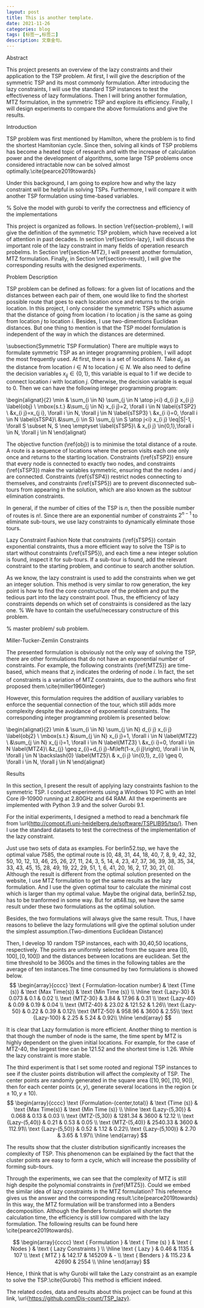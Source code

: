 ```yaml
---
layout: post
title: This is another template.
date: 2021-11-26
categories: blog
tags: [标签一,标签二]
description: 文章金句。
---
```


Abstract

This project presents an overview of the lazy constraints and their application to the TSP problem. At first, I will give the description of the symmetric TSP and its most commonly formulation. After introducing the lazy constraints, I will use the standard TSP instances to test the effectiveness of lazy formulations.
Then I will bring another formulation, MTZ formulation, in the symmetric TSP and explore its efficiency.
Finally, I will design experiments to compare the above formulations and give the results.


Introduction

TSP problem was first mentioned by Hamilton, where the problem is to find the shortest Hamitonian cycle. Since then, solving all kinds of TSP problems has become a heated topic of research and with the increase of calculation power and the development of algorithms, some large TSP problems once considered intractable now can be solved almost optimally.\cite{pearce2019towards}

Under this background, I am going to explore how and why the lazy constraint will be helpful in solving TSPs. Furthermore, I will compare it with another TSP formulation using time-based variables.

% Solve the model with gurobi to verify the correctness and efficiency of the implementations

This project is organized as follows. In section \ref{section-problem}, I will give the definition of the symmetric TSP problem, which have received a lot of attention in past decades. In section \ref{section-lazy}, I will discuss the important role of the lazy constraint in many fields of operation research probelms. In Section \ref{section-MTZ}, I will present another formulation, MTZ formulation. Finally, in Section \ref{section-result}, I will give the corresponding results with the designed experiments.

Problem Description

TSP problem can be defined as follows: for a given list of locations and the distances between each pair of them, one would like to find the shortest possible route that goes to each location once and returns to the origin location. In this project, I only consider the symmetric TSPs which assume that the distance of going from location $i$ to location $j$ is the same as going from location $j$ to location $i$. Besides, I use two-dimentions Euclidean distances. But one thing to mention is that the TSP model formulation is independent of the way in which the distances are determined.

\subsection{Symmetric TSP Formulation}
There are multiple ways to formulate symmetric TSP as an integer programming problem, I will adopt the most frequently used.
At first, there is a set of locations $N$. Take $d_{ij}$ as the distance from location $i\in N$ to location $j \in N$. We also need to define the decision variables $x_{ij} \in \{0,1\}$, this variable is equal to 1 if we decide to connect location $i$ with location $j$. Otherwise, the decision variable is equal to 0. Then we can have the following integer programming program:

\begin{alignat}{2}
\min & \sum_{i \in N} \sum_{j \in N \atop j<i} d_{i j} x_{i j} \label{obj} \\
\mbox{s.t.}
&\sum_{j \in N} x_{i j}=2, \forall i \in N \label{sTSP2} \\
&x_{i j}=x_{j i}, \forall i \in N, \forall j \in N \label{sTSP3} \\
&x_{i i}=0, \forall i \in N \label{sTSP4}\\
&\sum_{i \in S} \sum_{j \in S \atop j<i} x_{i j} \leq|S|-1, \forall S \subset N, S \neq \emptyset \label{sTSP5}\\
& x_{i j} \in\{0,1\},\forall i \in N, \forall j \in N
\end{alignat}

The objective function (\ref{obj}) is to minimise the total distance of a route. A route is a sequence of locations where the person visits each one only once and returns to the starting location.
Constraints (\ref{sTSP2}) ensure that every node is
connected to exactly two nodes, and constraints (\ref{sTSP3}) make the variables symmetric, ensuring that the nodes $i$ and $j$ are connected. Constraints (\ref{sTSP4}) restrict nodes connecting to themselves, and
constraints (\ref{sTSP5}) are to prevent disconnected sub-tours from appearing in the solution, which are also known as the subtour elimination constraints.

In general, if the number of cities of the TSP is $n$, then the possible number of routes is $n!$. Since there are an exponential number of constraints $2^{n-1}$ to eliminate sub-tours, we use lazy constraints to dynamically eliminate those tours.

Lazy Constraint Fashion
Note that constraints (\ref{sTSP5}) contain exponential constraints, thus a more efficient way to solve the TSP is to start without constraints (\ref{sTSP5}), and each time a new integer solution is found, inspect it for sub-tours. If a sub-tour is found, add the relevant constraint to the starting problem, and continue to search another solution.

As we know, the lazy constraint is used to add the constraints when we get an integer solution.
This method is very similar to row generation, the key point is how to find the core constructure of the problem and put the tedious part into the lazy constraint pool. Thus, the efficiency of lazy constraints depends on which set of constraints is considered as the lazy one.
% We have to contain the useful/necessary constructure of this problem.

% master problem/ sub problem.

Miller-Tucker-Zemlin Constraints

The presented formulation is obviously not the only way of solving the TSP, there are other formulations that do not have an exponential number of constraints. For example, the following constraints (\ref{MTZ5}) are time-based, which means that $z_i$ indicates the ordering of node $i$. In fact, the set of constraints is a variation of MTZ constraints, due to the authors who first proposed them.\cite{miller1960integer}

However, this formulation requires the addition of auxiliary variables to enforce the sequential connection of the tour, which still adds more complexity despite the avoidance of exponential constraints. The corresponding integer programming problem is presented below:

\begin{alignat}{2}
\min & \sum_{i \in N} \sum_{j \in N} d_{i j} x_{i j} \label{obj2} \\
\mbox{s.t.}
&\sum_{j \in N} x_{i j}=1, \forall i \in N \label{MTZ2} \\
&\sum_{j \in N} x_{j i}=1, \forall i \in N \label{MTZ3} \\
&x_{i i}=0, \forall i \in N \label{MTZ4}\\
&z_{j} \geq z_{i}+d_{i j}-M\left(1-x_{i j}\right), \forall i \in N, \forall j \in N \backslash\{0\} \label{MTZ5}\\
& x_{i j} \in\{0,1\}, z_{i} \geq 0, \forall i \in N, \forall j \in N
\end{alignat}


Results

In this section, I present the result of applying lazy constraints fashion to the symmetric TSP. I conduct experiments using a Windows 10 PC with an Intel Core i9-10900 running at 2.80GHz and 64 RAM. All the experiments are implemented with Python 3.9 and the solver Gurobi 9.1.

For the initial experiments, I designed a method to read a benchmark file from \url{http://comopt.ifi.uni-heidelberg.de/software/TSPLIB95/tsp/}.
Then I use the standard datasets to test the correctness of the implementation of the lazy constraint.

Just use two sets of data as examples.
For berlin52.tsp, we have the optimal value 7585,
the optimal route is [0, 48, 31, 44, 18, 40, 7, 8, 9, 42, 32, 50, 10, 12, 13, 46, 25, 26, 27, 11, 24, 3, 5, 14, 4, 23, 47, 37, 36, 39, 38, 35, 34, 33, 43, 45, 15, 28, 49, 19, 22, 29, 51, 1, 6, 41, 20, 16, 2, 17, 30, 21, 0].
Although the result is different from the optimal solution presented on the website, I use MTZ formulation to get the same results as the lazy formulation.
And I use the given optimal tour to calculate the minimal cost which is larger than my optimal value.
Maybe the original data, berlin52.tsp, has to be tranformed in some way.
But for att48.tsp, we have the same result under these two formulations as the optimal solution.

Besides, the two formulations will always give the same result. Thus, I have reasons to believe the lazy formulations will give the optimal solution under the simplest assumption.(Two-dimentions Euclidean Distance)

Then, I develop 10 random TSP instances, each with 30,40,50 locations, respectively. The points are uniformly selected from the square area $([0,100], [0,100])$ and the distances between locations are euclidean. Set the time threshold to be 3600s and the times in the following tables are the average of ten instances.The time consumed by two formulations is showed below.
$$
\begin{array}{cccc}
\text { Formulation-location number} & \text {Time (s)} & \text {Max Time(s)} & \text {Min Time (s)} \\
\hline \text {Lazy-30} & 0.073 & 0.1 & 0.02 \\
\text {MTZ-30} & 3.84 & 17.96 & 0.31 \\
\text {Lazy-40} & 0.09 & 0.19 & 0.04 \\
\text {MTZ-40} & 23.02 & 121.52 & 1.26\\
\text {Lazy-50} & 0.22 & 0.39  &  0.12\\
\text {MTZ-50} & 958.96 & 3600 &  2.55\\
\text {Lazy-100} & 2.25 & 5.24 &  0.92\\
\hline
\end{array}
$$

It is clear that Lazy formulation is more efficient.
Another thing to mention is that though the number of node is the same, the time spent by MTZ is highly dependent on the given initial locations. For example, for the case of MTZ-40, the largest time can be 121.52 and the shortest time is 1.26. While the lazy constraint is more stable.


The third experiment is that I set some rooted and regional TSP instances to see if the cluster points distribution will affect the complexity of TSP.
The center points are randomly generated in the square area $([10,90],[10,90])$, then for each center points $(x,y)$, generate several locations in the region $(x\pm 10, y \pm 10)$.
$$
\begin{array}{cccc}
\text {Formulation-(center,total)} & \text {Time (s)} & \text {Max Time(s)} & \text {Min Time (s)} \\
\hline \text {Lazy-(5,30)} & 0.068 & 0.13 & 0.03 \\
\text {MTZ-(5,30)} & 1281.34 & 3600 & 12.12 \\
\text {Lazy-(5,40)} & 0.21 & 0.53 & 0.05 \\
\text {MTZ-(5,40)} & 2540.33 & 3600 & 112.91\\
\text {Lazy-(5,50)} & 0.52 & 1.12  &  0.22\\
\text {Lazy-(5,100)} & 2.70 & 3.65 &  1.97\\
\hline
\end{array}
$$

The results show that the cluster distribution significantly increases the complexity of TSP.
This phenomenon can be explained by the fact that the cluster points are easy to form a cycle, which will increase the possibility of forming sub-tours.

Through the experiments, we can see that the complexity of MTZ is still high despite the polynomial constraints in (\ref{MTZ5}). Could we embed the similar idea of lazy constraints in the MTZ formulation? This reference gives us the answer and the corresponding result.\cite{pearce2019towards} In this way, the MTZ formulation will be transformed into a Benders decomposition. Although the Benders formulation will shorten the calculation time, the efficiency is still low compared with the lazy formulation. The following results can be found here \cite{pearce2019towards}.

$$
\begin{array}{cccc}
\text { Formulation } & \text { Time (s) } & \text { Nodes } & \text { Lazy Constraints } \\
\hline \text { Lazy } & 0.46 & 1135 & 107 \\
\text { MTZ } & 142.17 & 145209 & - \\
\text { Benders } & 115.23 & 42690 & 2554 \\
\hline
\end{array}
$$

Hence, I think that is why Gurobi will take the Lazy constraint as an example to solve the TSP.\cite{Gurobi} This method is efficient indeed.

The related codes, data and results about this project
can be found at this link, \url{https://github.com/Dis-count/TSP_lazy}.
